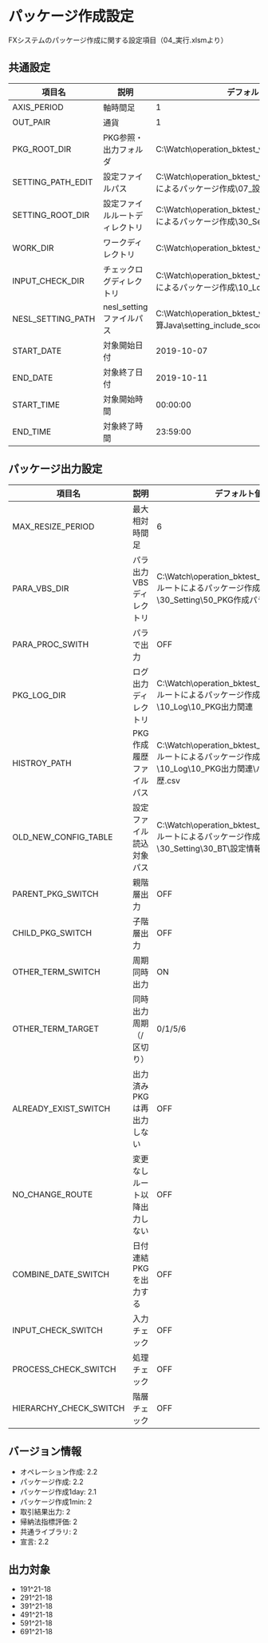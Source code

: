 # パッケージ作成設定

FXシステムのパッケージ作成に関する設定項目（04_実行.xlsmより）

## 共通設定

| 項目名 | 説明 | デフォルト値 |
|--------|------|-------------|
| AXIS_PERIOD | 軸時間足 | 1 |
| OUT_PAIR | 通貨 | 1 |
| PKG_ROOT_DIR | PKG参照・出力フォルダ | C:\Watch\operation_bktest_ver2\20_Package |
| SETTING_PATH_EDIT | 設定ファイルパス | C:\Watch\operation_bktest_ver2\10_FX\20_ルートによるパッケージ作成\07_設定更新.xlsm |
| SETTING_ROOT_DIR | 設定ファイルルートディレクトリ | C:\Watch\operation_bktest_ver2\10_FX\20_ルートによるパッケージ作成\30_Setting\20_Config |
| WORK_DIR | ワークディレクトリ | C:\Watch\operation_bktest_ver2\20_Package\work |
| INPUT_CHECK_DIR | チェックログディレクトリ | C:\Watch\operation_bktest_ver2\10_FX\20_ルートによるパッケージ作成\10_Log\60_チェック関連 |
| NESL_SETTING_PATH | nesl_settingファイルパス | C:\Watch\operation_bktest_ver2\90_ツール\上下計算Java\setting_include_scode_1\nesl_setting.csv |
| START_DATE | 対象開始日付 | 2019-10-07 |
| END_DATE | 対象終了日付 | 2019-10-11 |
| START_TIME | 対象開始時間 | 00:00:00 |
| END_TIME | 対象終了時間 | 23:59:00 |

## パッケージ出力設定

| 項目名 | 説明 | デフォルト値 |
|--------|------|-------------|
| MAX_RESIZE_PERIOD | 最大相対時間足 | 6 |
| PARA_VBS_DIR | パラ出力VBSディレクトリ | C:\Watch\operation_bktest_ver2\10_FX\20_ルートによるパッケージ作成\30_Setting\50_PKG作成パラ処理 |
| PARA_PROC_SWITH | パラで出力 | OFF |
| PKG_LOG_DIR | ログ出力ディレクトリ | C:\Watch\operation_bktest_ver2\10_FX\20_ルートによるパッケージ作成\10_Log\10_PKG出力関連 |
| HISTROY_PATH | PKG作成履歴ファイルパス | C:\Watch\operation_bktest_ver2\10_FX\20_ルートによるパッケージ作成\10_Log\10_PKG出力関連\パッケージ作成履歴.csv |
| OLD_NEW_CONFIG_TABLE | 設定ファイル読込対象パス | C:\Watch\operation_bktest_ver2\10_FX\20_ルートによるパッケージ作成\30_Setting\30_BT\設定情報読込対象.csv |
| PARENT_PKG_SWITCH | 親階層出力 | OFF |
| CHILD_PKG_SWITCH | 子階層出力 | OFF |
| OTHER_TERM_SWITCH | 周期同時出力 | ON |
| OTHER_TERM_TARGET | 同時出力周期（/区切り） | 0/1/5/6 |
| ALREADY_EXIST_SWITCH | 出力済みPKGは再出力しない | OFF |
| NO_CHANGE_ROUTE | 変更なしルート以降出力しない | OFF |
| COMBINE_DATE_SWITCH | 日付連結PKGを出力する | OFF |
| INPUT_CHECK_SWITCH | 入力チェック | OFF |
| PROCESS_CHECK_SWITCH | 処理チェック | OFF |
| HIERARCHY_CHECK_SWITCH | 階層チェック | OFF |

## バージョン情報

- オペレーション作成: 2.2
- パッケージ作成: 2.2
- パッケージ作成1day: 2.1
- パッケージ作成1min: 2
- 取引結果出力: 2
- 帰納法指標評価: 2
- 共通ライブラリ: 2
- 宣言: 2.2

## 出力対象

- 191^21-18
- 291^21-18
- 391^21-18
- 491^21-18
- 591^21-18
- 691^21-18